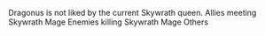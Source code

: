 



Dragonus is not liked by the current Skywrath queen.
Allies meeting Skywrath Mage
Enemies killing Skywrath Mage
Others
